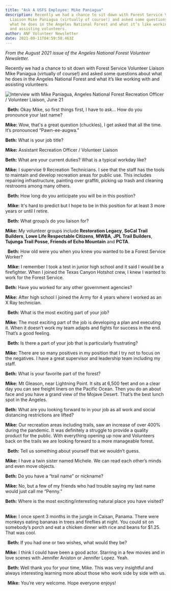 ```yaml
---
title: "Ask A USFS Employee: Mike Paniagua"
description: Recently we had a chance to sit down with Forest Service Volunteer
  Liaison Mike Paniagua (virtually of course!) and asked some questions about
  what he does in the Angeles National Forest and what it’s like working with
  and assisting volunteers.
author: ANF Volunteer Newsletter
date: 2021-09-11T04:59:58.463Z
---
```

*From the August 2021 issue of the Angeles National Forest Volunteer Newsletter.*

Recently we had a chance to sit down with Forest Service Volunteer Liaison Mike Paniagua (virtually of course!) and asked some questions about what he does in the Angeles National Forest and what it’s like working with and assisting volunteers.

![Interview with Mike Paniagua, Angeles National Forest Recreation Officer / Volunteer Liaison, June 21](/static/img/mike-paniagua-anf.png "Interview with Mike Paniagua, Angeles National Forest Recreation Officer / Volunteer Liaison, June 21")

 ** Beth:** Okay Mike, so first things first, I have to ask… How do you pronounce your last name?  

**Mike:** Wow, that's a great question (chuckles), I get asked that all the time. It’s pronounced “Pawn-ee-augwa.”

**Beth:** What is your job title?  

**Mike:** Assistant Recreation Officer / Volunteer Liaison  

**Beth:** What are your current duties?  What is a typical workday like?  

**Mike:** I supervise 9 Recreation Technicians. I see that the staff has the tools to maintain and develop recreation areas for public use. This includes repairing infrastructure, painting over graffiti, picking up trash and cleaning restrooms among many others.

 ** Beth:** How long do you anticipate you will be in this position?

 ** Mike:** It's hard to predict but I hope to be in this position for at least 3 more years or until I retire.

 ** Beth:** What group/s do you liaison for?   

**Mike:** My volunteer groups include **Restoration Legacy**, **SoCal Trail Builders**, **Lowe Life Respectable Citizens**, **MWBA**, **JPL Trail Builders**, **Tujunga Trail Posse**, **Friends of Echo Mountain** and **PCTA**.

 ** Beth:** How old were you when you knew you wanted to be a Forest Service Worker?

 ** Mike:** I remember I took a test in junior high school and it said I would be a firefighter. When I joined the Texas Canyon Hotshot crew, I knew I wanted to work for the Forest Service.  

**Beth:** Have you worked for any other government agencies?  

**Mike:** After high school I joined the Army for 4 years where I worked as an X Ray technician.

 ** Beth:** What is the most exciting part of your job?  

**Mike:** The most exciting part of the job is developing a plan and executing it. When it doesn’t work my team adapts and fights for success in the end. That’s a good feeling.

 ** Beth:** Is there a part of your job that is particularly frustrating?   

**Mike:** There are so many positives in my position that I try not to focus on the negatives. I have a great supervisor and leadership team including my staff.  

**Beth:** What is your favorite part of the forest?  

**Mike:** Mt Gleason, near Lightning Point. It sits at 6,500 feet and on a clear day you can see freight liners on the Pacific Ocean. Then you do an about face and you have a grand view of the Mojave Desert. That’s the best lunch spot in the Angeles.  

**Beth:** What are you looking forward to in your job as all work and social distancing restrictions are lifted?  

**Mike:** Our recreation areas including trails, saw an increase of over 400% during the pandemic. It was definitely a struggle to provide a quality product for the public. With everything opening up now and Volunteers back on the trails we are looking forward to a more manageable forest.

 ** Beth:** Tell us something about yourself that we wouldn’t guess.  

**Mike:** I have a twin sister named Michele. We can read each other’s minds and even move objects.  

**Beth:** Do you have a “trail name” or nickname?  

**Mike:** No, but a few of my friends who had trouble saying my last name would just call me “Penny.”  

**Beth:** Where is the most exciting/interesting natural place you have visited?  

**Mike:** I once spent 3 months in the jungle in Caisan, Panama. There were monkeys eating bananas in trees and fireflies at night. You could sit on somebody’s porch and eat a chicken dinner with rice and beans for $1.25. That was cool.

 ** Beth:** If you had one or two wishes, what would they be?  

**Mike:** I think I could have been a good actor. Starring in a few movies and in love scenes with Jennifer Aniston or Jennifer Lopez. Yeah.

 ** Beth:** Well thank you for your time, Mike. This was very insightful and always interesting learning more about those who work side by side with us.

 ** Mike:** You’re very welcome. Hope everyone enjoys!